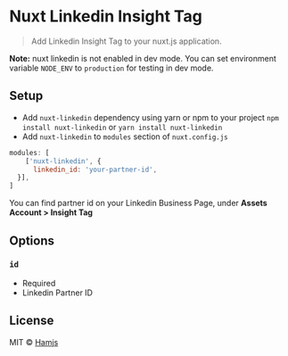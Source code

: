 # Nuxt Linkedin Insight Tag

> Add Linkedin Insight Tag to your nuxt.js application.

**Note:** nuxt linkedin is not enabled in dev mode.
You can set environment variable `NODE_ENV` to `production` for testing in dev mode.

## Setup
- Add `nuxt-linkedin` dependency using yarn or npm to your project ```npm install nuxt-linkedin``` or ```yarn install nuxt-linkedin```
- Add `nuxt-linkedin` to `modules` section of `nuxt.config.js`

```js
modules: [
    ['nuxt-linkedin', { 
      linkedin_id: 'your-partner-id', 
  }],
]
```

You can find partner id on your Linkedin Business Page, under **Assets Account > Insight Tag**

## Options

### `id`
- Required
- Linkedin Partner ID


## License

MIT © [Hamjs](https://hamjs.com)